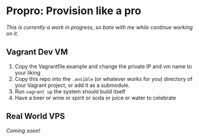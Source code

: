 Propro: Provision like a pro
============================

_This is currently a work in progress, so bare with me while continue working
on it._

## Vagrant Dev VM

1. Copy the Vagrantfile.example and change the private IP and vm name to your
   liking
2. Copy this repo into the `.ansible` (or whatever works for you) directory of
   your Vagrant project, or add it as a submodule.
3. Run `vagrant up` the system should build itself
4. Have a beer or wine or spirit or soda or juice or water to celebrate

## Real World VPS

_Coming soon!_
